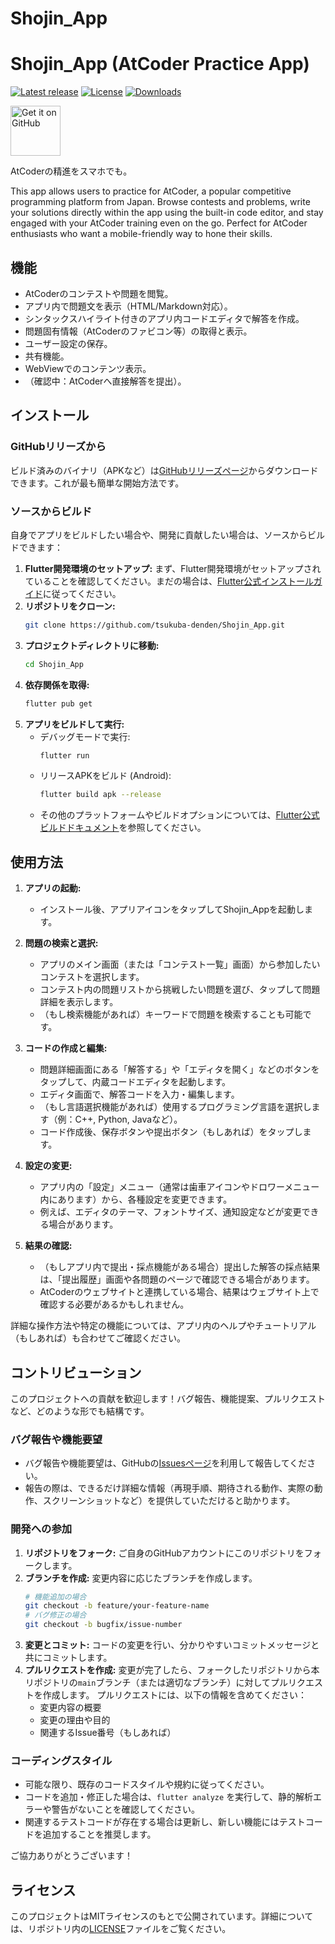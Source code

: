# Shojin_App
# Shojin_App (AtCoder Practice App)

[![Latest release](https://img.shields.io/github/v/release/tsukuba-denden/Shojin_App?include_prereleases)](https://github.com/tsukuba-denden/Shojin_App/releases)
[![License](https://img.shields.io/github/license/tsukuba-denden/Shojin_App)](https://github.com/tsukuba-denden/shojin_app/tree/main?tab=MIT-1-ov-file)
[![Downloads](https://img.shields.io/github/downloads/tsukuba-denden/Shojin_App/total)](https://github.com/tsukuba-denden/Shojin_App/releases)

[<img src="https://github.com/machiav3lli/oandbackupx/blob/034b226cea5c1b30eb4f6a6f313e4dadcbb0ece4/badge_github.png"
    alt="Get it on GitHub"
    height="80">](https://github.com/tsukuba-denden/shojin_app/releases)

AtCoderの精進をスマホでも。

This app allows users to practice for AtCoder, a popular competitive programming platform from Japan. Browse contests and problems, write your solutions directly within the app using the built-in code editor, and stay engaged with your AtCoder training even on the go. Perfect for AtCoder enthusiasts who want a mobile-friendly way to hone their skills.

## 機能

*   AtCoderのコンテストや問題を閲覧。
*   アプリ内で問題文を表示（HTML/Markdown対応）。
*   シンタックスハイライト付きのアプリ内コードエディタで解答を作成。
*   問題固有情報（AtCoderのファビコン等）の取得と表示。
*   ユーザー設定の保存。
*   共有機能。
*   WebViewでのコンテンツ表示。
*   （確認中：AtCoderへ直接解答を提出）。

## インストール

### GitHubリリーズから

ビルド済みのバイナリ（APKなど）は[GitHubリリーズページ](https://github.com/tsukuba-denden/Shojin_App/releases)からダウンロードできます。これが最も簡単な開始方法です。

### ソースからビルド

自身でアプリをビルドしたい場合や、開発に貢献したい場合は、ソースからビルドできます：

1.  **Flutter開発環境のセットアップ:**
    まず、Flutter開発環境がセットアップされていることを確認してください。まだの場合は、[Flutter公式インストールガイド](https://flutter.dev/docs/get-started/install)に従ってください。
2.  **リポジトリをクローン:**
    ```bash
    git clone https://github.com/tsukuba-denden/Shojin_App.git
    ```
3.  **プロジェクトディレクトリに移動:**
    ```bash
    cd Shojin_App
    ```
4.  **依存関係を取得:**
    ```bash
    flutter pub get
    ```
5.  **アプリをビルドして実行:**
    *   デバッグモードで実行:
        ```bash
        flutter run
        ```
    *   リリースAPKをビルド (Android):
        ```bash
        flutter build apk --release
        ```
    *   その他のプラットフォームやビルドオプションについては、[Flutter公式ビルドドキュメント](https://flutter.dev/docs/deployment)を参照してください。

## 使用方法

1.  **アプリの起動:**
    *   インストール後、アプリアイコンをタップしてShojin_Appを起動します。

2.  **問題の検索と選択:**
    *   アプリのメイン画面（または「コンテスト一覧」画面）から参加したいコンテストを選択します。
    *   コンテスト内の問題リストから挑戦したい問題を選び、タップして問題詳細を表示します。
    *   （もし検索機能があれば）キーワードで問題を検索することも可能です。

3.  **コードの作成と編集:**
    *   問題詳細画面にある「解答する」や「エディタを開く」などのボタンをタップして、内蔵コードエディタを起動します。
    *   エディタ画面で、解答コードを入力・編集します。
    *   （もし言語選択機能があれば）使用するプログラミング言語を選択します（例：C++, Python, Javaなど）。
    *   コード作成後、保存ボタンや提出ボタン（もしあれば）をタップします。

4.  **設定の変更:**
    *   アプリ内の「設定」メニュー（通常は歯車アイコンやドロワーメニュー内にあります）から、各種設定を変更できます。
    *   例えば、エディタのテーマ、フォントサイズ、通知設定などが変更できる場合があります。

5.  **結果の確認:**
    *   （もしアプリ内で提出・採点機能がある場合）提出した解答の採点結果は、「提出履歴」画面や各問題のページで確認できる場合があります。
    *   AtCoderのウェブサイトと連携している場合、結果はウェブサイト上で確認する必要があるかもしれません。

詳細な操作方法や特定の機能については、アプリ内のヘルプやチュートリアル（もしあれば）も合わせてご確認ください。

## コントリビューション

このプロジェクトへの貢献を歓迎します！バグ報告、機能提案、プルリクエストなど、どのような形でも結構です。

### バグ報告や機能要望

*   バグ報告や機能要望は、GitHubの[Issuesページ](https://github.com/tsukuba-denden/Shojin_App/issues)を利用して報告してください。
*   報告の際は、できるだけ詳細な情報（再現手順、期待される動作、実際の動作、スクリーンショットなど）を提供していただけると助かります。

### 開発への参加

1.  **リポジトリをフォーク:**
    ご自身のGitHubアカウントにこのリポジトリをフォークします。
2.  **ブランチを作成:**
    変更内容に応じたブランチを作成します。
    ```bash
    # 機能追加の場合
    git checkout -b feature/your-feature-name
    # バグ修正の場合
    git checkout -b bugfix/issue-number
    ```
3.  **変更とコミット:**
    コードの変更を行い、分かりやすいコミットメッセージと共にコミットします。
4.  **プルリクエストを作成:**
    変更が完了したら、フォークしたリポジトリから本リポジトリの`main`ブランチ（または適切なブランチ）に対してプルリクエストを作成します。
    プルリクエストには、以下の情報を含めてください：
    *   変更内容の概要
    *   変更の理由や目的
    *   関連するIssue番号（もしあれば）

### コーディングスタイル

*   可能な限り、既存のコードスタイルや規約に従ってください。
*   コードを追加・修正した場合は、`flutter analyze` を実行して、静的解析エラーや警告がないことを確認してください。
*   関連するテストコードが存在する場合は更新し、新しい機能にはテストコードを追加することを推奨します。

ご協力ありがとうございます！

## ライセンス

このプロジェクトはMITライセンスのもとで公開されています。詳細については、リポジトリ内の[LICENSE](LICENSE)ファイルをご覧ください。
